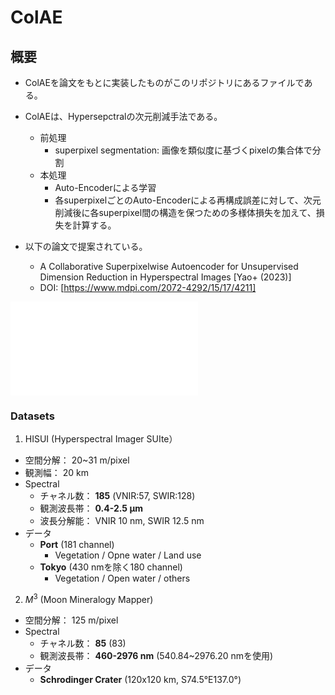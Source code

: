 # ColAE

## 

## 概要
- ColAEを論文をもとに実装したものがこのリポジトリにあるファイルである。
- ColAEは、Hypersepctralの次元削減手法である。
  - 前処理
    - superpixel segmentation: 画像を類似度に基づくpixelの集合体で分割
  - 本処理
    - Auto-Encoderによる学習
    - 各superpixelごとのAuto-Encoderによる再構成誤差に対して、次元削減後に各superpixel間の構造を保つための多様体損失を加えて、損失を計算する。
   
  
- 以下の論文で提案されている。
  - A Collaborative Superpixelwise Autoencoder for Unsupervised Dimension Reduction in Hyperspectral Images [Yao+ (2023)]
  - DOI: [https://www.mdpi.com/2072-4292/15/17/4211]


![論文紹介資料(日本語)](ThesisReview_jp.pdf)

### Datasets
1. HISUI (Hyperspectral Imager SUIte）
- 空間分解： 20~31 m/pixel
- 観測幅： 20 km
- Spectral
  - チャネル数： **185** (VNIR:57, SWIR:128)
  - 観測波長帯： **0.4-2.5 μm**
  - 波長分解能： VNIR 10 nm, SWIR 12.5 nm
- データ
  - **Port** (181 channel)
    - Vegetation / Opne water / Land use
  - **Tokyo** (430 nmを除く180 channel)
    - Vegetation / Open water / others

  
2. $M^3$ (Moon Mineralogy Mapper)
- 空間分解： 125 m/pixel
- Spectral
  - チャネル数： **85** (83)
  - 観測波長帯： **460-2976 nm** (540.84~2976.20 nmを使用)
- データ
  - **Schrodinger Crater** (120x120 km, S74.5°E137.0°)
